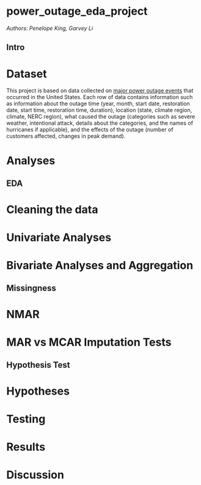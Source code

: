 # power_outage_eda_project

*Authors: Penelope King, Garvey Li*


## Intro

# Dataset

This project is based on data collected on [major power outage events](https://www.sciencedirect.com/science/article/pii/S2352340918307182#t0005) that occurred in the United States. Each row of data contains information such as information about the outage time (year, month, start date, restoration date, start time, restoration time, duration), location (state, climate region, climate, NERC region), what caused the outage (categories such as severe weather, intentional attack, details about the categories, and the names of hurricanes if applicable), and the effects of the outage (number of customers affected, changes in peak demand).

# Analyses


## EDA

# Cleaning the data

# Univariate Analyses

# Bivariate Analyses and Aggregation

## Missingness

# NMAR

# MAR vs MCAR Imputation Tests

## Hypothesis Test

# Hypotheses

# Testing

# Results

# Discussion







